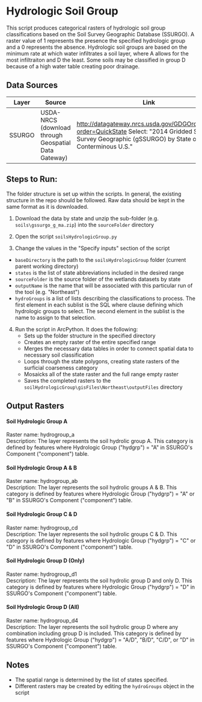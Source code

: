 Hydrologic Soil Group
=====================

This script produces categorical rasters of hydrologic soil group classifications based on the Soil Survey Geographic Database (SSURGO). A raster value of 1 represents the presence the specified hydrologic group and a 0 represents the absence. Hydrologic soil groups are based on the minimum rate at which water infiltrates a soil layer, where A allows for the most infiltraiton and D the least. Some soils may be classified in group D because of a high water table creating poor drainage.


## Data Sources
| Layer   | Source                                                | Link                                                           |
|:-----:  | ------                                                | ----                                                           |
| SSURGO  | USDA-NRCS (download through Geospatial Data Gateway)  | http://datagateway.nrcs.usda.gov/GDGOrder.aspx?order=QuickState    Select: "2014 Gridded Soil Survey Geographic (gSSURGO) by State or Conterminous U.S."|

## Steps to Run:

The folder structure is set up within the scripts. In general, the existing structure in the repo should be followed. Raw data should be kept in the same format as it is downloaded.

1. Download the data by state and unzip the sub-folder (e.g. `soils\gssurgo_g_ma.zip`) into the `sourceFolder` directory

2. Open the script `soilsHydrologicGroup.py`

3. Change the values in the "Specify inputs" section of the script
 - `baseDirectory` is the path to the `soilsHydrologicGroup` folder (current parent working directory)
 - `states` is the list of state abbreviations included in the desired range
 - `sourceFolder` is the source folder of the wetlands datasets by state
 - `outputName` is the name that will be associated with this particular run of the tool (e.g. "Northeast")
 - `hydroGroups` is a list of lists describing the classifications to process. The first element in each sublist is the SQL where clause defining which hydrologic groups to select. The second element in the sublist is the name to assign to that selection.
 
4. Run the script in ArcPython. It does the following:
   - Sets up the folder structure in the specified directory
   - Creates an empty raster of the entire specified range
   - Merges the necessary data tables in order to connect spatial data to necessary soil classification
   - Loops through the state polygons, creating state rasters of the surficial coarseness category
   - Mosaicks all of the state raster and the full range empty raster
   - Saves the completed rasters to the `soilHydrologicGroup\gisFiles\Northeast\outputFiles` directory


## Output Rasters

#### Soil Hydrologic Group A
Raster name: hydrogroup_a <br>
Description: The layer represents the soil hydrolic group A. This category is defined by features where Hydrologic Group ("hydgrp") = "A" in SSURGO's Component ("component") table.

#### Soil Hydrologic Group A & B
Raster name: hydrogroup_ab <br>
Description: The layer represents the soil hydrolic groups A & B. This category is defined by features where Hydrologic Group ("hydgrp") = "A" or "B" in SSURGO's Component ("component") table.

#### Soil Hydrologic Group C & D
Raster name: hydrogroup_cd <br>
Description: The layer represents the soil hydrolic groups C & D. This category is defined by features where Hydrologic Group ("hydgrp") = "C" or "D" in SSURGO's Component ("component") table.

#### Soil Hydrologic Group D (Only)
Raster name: hydrogroup_d1 <br>
Description: The layer represents the soil hydrolic group D and only D. This category is defined by features where Hydrologic Group ("hydgrp") = "D" in SSURGO's Component ("component") table.

#### Soil Hydrologic Group D (All)
Raster name: hydrogroup_d4 <br>
Description: The layer represents the soil hydrolic group D where any combination including group D is included. This category is defined by features where Hydrologic Group ("hydgrp") = "A/D", "B/D", "C/D", or "D" in SSURGO's Component ("component") table.


## Notes

- The spatial range is determined by the list of states specified.
- Different rasters may be created by editing the `hydroGroups` object in the script
